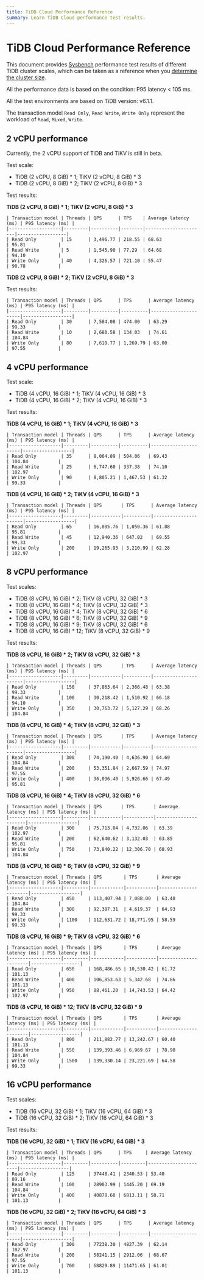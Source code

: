 ```yaml
---
title: TiDB Cloud Performance Reference
summary: Learn TiDB Cloud performance test results.
---
```


# TiDB Cloud Performance Reference

This document provides [Sysbench](https://github.com/akopytov/sysbench) performance test results of different TiDB cluster scales, which can be taken as a reference when you [determine the cluster size](/tidb-cloud/size-your-cluster.md).

All the performance data is based on the condition: P95 latency < 105 ms.

All the test environments are based on TiDB version: v6.1.1.

The transaction model `Read Only`, `Read Write`, `Write Only` represent the workload of `Read`, `Mixed`, `Write`.

## 2 vCPU performance

Currently, the 2 vCPU support of TiDB and TiKV is still in beta.

Test scale:

- TiDB (2 vCPU, 8 GiB) \* 1; TiKV (2 vCPU, 8 GiB) \* 3
- TiDB (2 vCPU, 8 GiB) \* 2; TiKV (2 vCPU, 8 GiB) \* 3

Test results:

**TiDB (2 vCPU, 8 GiB) \* 1; TiKV (2 vCPU, 8 GiB) \* 3**

    | Transaction model | Threads | QPS      | TPS    | Average latency (ms) | P95 latency (ms) |
    |-------------------|---------|----------|--------|----------------------|------------------|
    | Read Only         | 15      | 3,496.77 | 218.55 | 68.63                | 95.81            |
    | Read Write        | 5       | 1,545.90 | 77.29  | 64.68                | 94.10            |
    | Write Only        | 40      | 4,326.57 | 721.10 | 55.47                | 90.78            |

**TiDB (2 vCPU, 8 GiB) \* 2; TiKV (2 vCPU, 8 GiB) \* 3**

Test results:

    | Transaction model | Threads | QPS      | TPS      | Average latency (ms) | P95 latency (ms) |
    |-------------------|---------|----------|----------|----------------------|------------------|
    | Read Only         | 30      | 7,584.08 | 474.00   | 63.29                | 99.33            |
    | Read Write        | 10      | 2,680.58 | 134.03   | 74.61                | 104.84           |
    | Write Only        | 80      | 7,618.77 | 1,269.79 | 63.00                | 97.55            |

## 4 vCPU performance

Test scale:

- TiDB (4 vCPU, 16 GiB) \* 1; TiKV (4 vCPU, 16 GiB) \* 3
- TiDB (4 vCPU, 16 GiB) \* 2; TiKV (4 vCPU, 16 GiB) \* 3

Test results:

**TiDB (4 vCPU, 16 GiB) \* 1; TiKV (4 vCPU, 16 GiB) \* 3**

    | Transaction model | Threads | QPS      | TPS      | Average latency (ms) | P95 latency (ms) |
    |-------------------|---------|----------|----------|----------------------|------------------|
    | Read Only         | 35      | 8,064.89 | 504.06   | 69.43                | 104.84           |
    | Read Write        | 25      | 6,747.60 | 337.38   | 74.10                | 102.97           |
    | Write Only        | 90      | 8,805.21 | 1,467.53 | 61.32                | 99.33            |

**TiDB (4 vCPU, 16 GiB) \* 2; TiKV (4 vCPU, 16 GiB) \* 3**

    | Transaction model | Threads | QPS       | TPS      | Average latency (ms) | P95 latency (ms) |
    |-------------------|---------|-----------|----------|----------------------|------------------|
    | Read Only         | 65      | 16,805.76 | 1,050.36 | 61.88                | 95.81            |
    | Read Write        | 45      | 12,940.36 | 647.02   | 69.55                | 99.33            |
    | Write Only        | 200     | 19,265.93 | 3,210.99 | 62.28                | 102.97           |

## 8 vCPU performance

Test scales:

- TiDB (8 vCPU, 16 GiB) \* 2; TiKV (8 vCPU, 32 GiB) \* 3
- TiDB (8 vCPU, 16 GiB) \* 4; TiKV (8 vCPU, 32 GiB) \* 3
- TiDB (8 vCPU, 16 GiB) \* 4; TiKV (8 vCPU, 32 GiB) \* 6
- TiDB (8 vCPU, 16 GiB) \* 6; TiKV (8 vCPU, 32 GiB) \* 9
- TiDB (8 vCPU, 16 GiB) \* 9; TiKV (8 vCPU, 32 GiB) \* 6
- TiDB (8 vCPU, 16 GiB) \* 12; TiKV (8 vCPU, 32 GiB) \* 9

Test results:

**TiDB (8 vCPU, 16 GiB) \* 2; TiKV (8 vCPU, 32 GiB) \* 3**

    | Transaction model | Threads | QPS       | TPS      | Average latency (ms) | P95 latency (ms) |
    |-------------------|---------|-----------|----------|----------------------|------------------|
    | Read Only         | 150     | 37,863.64 | 2,366.48 | 63.38                | 99.33            |
    | Read Write        | 100     | 30,218.42 | 1,510.92 | 66.18                | 94.10            |
    | Write Only        | 350     | 30,763.72 | 5,127.29 | 68.26                | 104.84           |

**TiDB (8 vCPU, 16 GiB) \* 4; TiKV (8 vCPU, 32 GiB) \* 3**

    | Transaction model | Threads | QPS       | TPS      | Average latency (ms) | P95 latency (ms) |
    |-------------------|---------|-----------|----------|----------------------|------------------|
    | Read Only         | 300     | 74,190.40 | 4,636.90 | 64.69                | 104.84           |
    | Read Write        | 200     | 53,351.84 | 2,667.59 | 74.97                | 97.55            |
    | Write Only        | 400     | 36,036.40 | 5,926.66 | 67.49                | 95.81            |

**TiDB (8 vCPU, 16 GiB) \* 4; TiKV (8 vCPU, 32 GiB) \* 6**

    | Transaction model | Threads | QPS       | TPS       | Average latency (ms) | P95 latency (ms) |
    |-------------------|---------|-----------|-----------|----------------------|------------------|
    | Read Only         | 300     | 75,713.04 | 4,732.06  | 63.39                | 102.97           |
    | Read Write        | 200     | 62,640.62 | 3,132.03  | 63.85                | 95.81            |
    | Write Only        | 750     | 73,840.22 | 12,306.70 | 60.93                | 104.84           |

**TiDB (8 vCPU, 16 GiB) \* 6; TiKV (8 vCPU, 32 GiB) \* 9**

    | Transaction model | Threads | QPS        | TPS       | Average latency (ms) | P95 latency (ms) |
    |-------------------|---------|------------|-----------|----------------------|------------------|
    | Read Only         | 450     | 113,407.94 | 7,088.00  | 63.48                | 104.84           |
    | Read Write        | 300     | 92,387.31  | 4,619.37  | 64.93                | 99.33            |
    | Write Only        | 1100    | 112,631.72 | 18,771.95 | 58.59                | 99.33            |

**TiDB (8 vCPU, 16 GiB) \* 9; TiKV (8 vCPU, 32 GiB) \* 6**

    | Transaction model | Threads | QPS        | TPS       | Average latency (ms) | P95 latency (ms) |
    |-------------------|---------|------------|-----------|----------------------|------------------|
    | Read Only         | 650     | 168,486.65 | 10,530.42 | 61.72                | 101.13           |
    | Read Write        | 400     | 106,853.63 | 5,342.68  | 74.86                | 101.13           |
    | Write Only        | 950     | 88,461.20  | 14,743.53 | 64.42                | 102.97           |

**TiDB (8 vCPU, 16 GiB) \* 12; TiKV (8 vCPU, 32 GiB) \* 9**

    | Transaction model | Threads | QPS        | TPS       | Average latency (ms) | P95 latency (ms) |
    |-------------------|---------|------------|-----------|----------------------|------------------|
    | Read Only         | 800     | 211,882.77 | 13,242.67 | 60.40                | 101.13           |
    | Read Write        | 550     | 139,393.46 | 6,969.67  | 78.90                | 104.84           |
    | Write Only        | 1500    | 139,330.14 | 23,221.69 | 64.58                | 99.33            |

## 16 vCPU performance

Test scales:

- TiDB (16 vCPU, 32 GiB) \* 1; TiKV (16 vCPU, 64 GiB) \* 3
- TiDB (16 vCPU, 32 GiB) \* 2; TiKV (16 vCPU, 64 GiB) \* 3

Test results:

**TiDB (16 vCPU, 32 GiB) \* 1; TiKV (16 vCPU, 64 GiB) \* 3**

    | Transaction model | Threads | QPS      | TPS     | Average latency (ms) | P95 latency (ms) |
    |-------------------|---------|----------|---------|----------------------|------------------|
    | Read Only         | 125     | 37448.41 | 2340.53 | 53.40                | 89.16            |
    | Read Write        | 100     | 28903.99 | 1445.20 | 69.19                | 104.84           |
    | Write Only        | 400     | 40878.68 | 6813.11 | 58.71                | 101.13           |

**TiDB (16 vCPU, 32 GiB) \* 2; TiKV (16 vCPU, 64 GiB) \* 3**

    | Transaction model | Threads | QPS      | TPS      | Average latency (ms) | P95 latency (ms) |
    |-------------------|---------|----------|----------|----------------------|------------------|
    | Read Only         | 300     | 77238.30 | 4827.39  | 62.14                | 102.97           |
    | Read Write        | 200     | 58241.15 | 2912.06  | 68.67                | 97.55            |
    | Write Only        | 700     | 68829.89 | 11471.65 | 61.01                | 101.13           |
